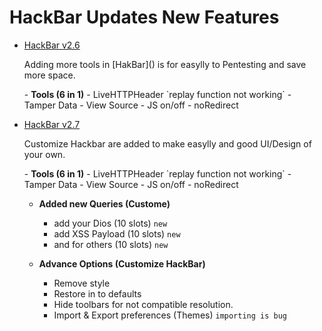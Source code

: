 # HackBar Updates New Features

- [HackBar v2.6](https://youtu.be/8mkfybBaS9A)
  <p>Adding more tools in [HakBar]() is for easylly to Pentesting and save more space.</p>
    - <b>Tools (6 in 1)</b>
      - LiveHTTPHeader `replay function not working` 
      - Tamper Data
      - View Source
      - JS on/off
      - noRedirect
    
- [HackBar v2.7](https://youtu.be/rMqOSfYqGgk)
  <p>Customize Hackbar are added to make easylly and good UI/Design of your own.</p>
    - <b>Tools (6 in 1)</b>
      - LiveHTTPHeader `replay function not working` 
      - Tamper Data
      - View Source
      - JS on/off
      - noRedirect

    - <b>Added new Queries (Custome)</b>
      - add your Dios (10 slots)  `new`
      - add XSS Payload (10 slots)  `new`
      - and for others (10 slots) `new`

    - <b>Advance Options (Customize HackBar)</b>
      - Remove style
      - Restore in to defaults
      - Hide toolbars for not compatible resolution.
      - Import & Export preferences (Themes) `importing is bug`
